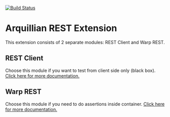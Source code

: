 [![Build Status](https://travis-ci.org/arquillian/arquillian-extension-rest.svg?branch=master)](https://travis-ci.org/arquillian/arquillian-extension-rest)

# Arquillian REST Extension
This extension consists of 2 separate modules: REST Client and Warp REST.

## REST Client
Choose this module if you want to test from client side only (black box). [Click here for more documentation.](rest-client/README.md)

## Warp REST
Choose this module if you need to do assertions inside container. [Click here for more documentation.](warp-rest/README.md)
